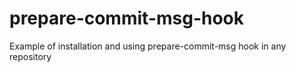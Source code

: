 # prepare-commit-msg-hook
Example of installation and using prepare-commit-msg hook in any repository
